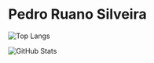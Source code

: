 # Pedro Ruano Silveira

![Top Langs](https://github-readme-stats.vercel.app/api/top-langs/?username=PedroRuanoS&theme=dark)

![GitHub Stats](https://github-readme-stats.vercel.app/api?username=PedroRuanoS&theme=cobalt)
